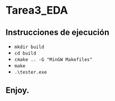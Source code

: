 # Tarea3_EDA
## Instrucciones de ejecución
* `mkdir build`
* `cd build`
* `cmake .. -G "MinGW Makefiles"`
* `make`
* `.\tester.exe`

## **Enjoy.**
